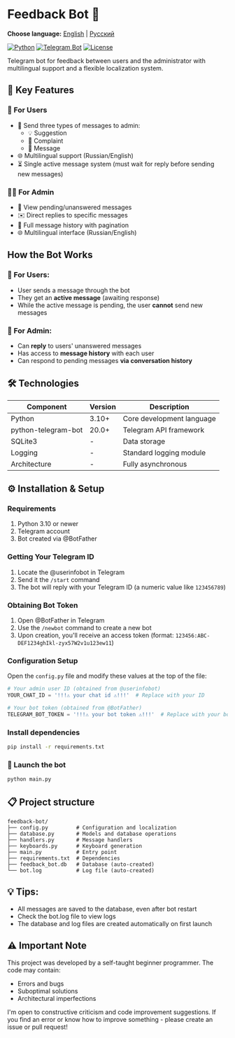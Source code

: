 # Feedback Bot 🤖

**Choose language:**
[English](README.md) | [Русский](README.ru.md)

[![Python](https://img.shields.io/badge/Python-3.10%2B-blue.svg)](https://python.org)
[![Telegram Bot](https://img.shields.io/badge/Telegram%20Bot-20.0%2B-blue.svg)](https://python-telegram-bot.org)
[![License](https://img.shields.io/badge/License-MIT-green.svg)](https://opensource.org/licenses/MIT)

Telegram bot for feedback between users and the administrator with multilingual support and a flexible localization system.

## 🌟 Key Features

### 👤 For Users
- 📩 Send three types of messages to admin:
  - 💡 Suggestion
  - 🚫 Complaint
  - 💬 Message
- 🌐 Multilingual support (Russian/English)
- ⏳ Single active message system (must wait for reply before sending new messages)

### 👨‍💻 For Admin
- 🔔 View pending/unanswered messages
- ✉️ Direct replies to specific messages
- 📜 Full message history with pagination
- 🌐 Multilingual interface (Russian/English)

## How the Bot Works

### 🔹 For Users:
- User sends a message through the bot  
- They get an **active message** (awaiting response)  
- While the active message is pending, the user **cannot** send new messages  

### 🔹 For Admin:
- Can **reply** to users' unanswered messages  
- Has access to **message history** with each user  
- Can respond to pending messages **via conversation history**

## 🛠 Technologies

| Component            | Version      | Description                          |
|----------------------|--------------|--------------------------------------|
| Python               | 3.10+        | Core development language            |
| python-telegram-bot  | 20.0+        | Telegram API framework               |
| SQLite3              | -            | Data storage                         |
| Logging              | -            | Standard logging module              |
| Architecture         | -            | Fully asynchronous                   |

## ⚙️ Installation & Setup

### Requirements
1. Python 3.10 or newer
2. Telegram account
3. Bot created via @BotFather

### Getting Your Telegram ID
1. Locate the @userinfobot in Telegram
2. Send it the `/start` command
3. The bot will reply with your Telegram ID (a numeric value like `123456789`)

### Obtaining Bot Token
1. Open @BotFather in Telegram
2. Use the `/newbot` command to create a new bot
3. Upon creation, you'll receive an access token (format: `123456:ABC-DEF1234ghIkl-zyx57W2v1u123ew11`)

### Configuration Setup
Open the `config.py` file and modify these values at the top of the file:

```python
# Your admin user ID (obtained from @userinfobot)
YOUR_CHAT_ID = '!!!⚠️ your chat id ⚠️!!!'  # Replace with your ID

# Your bot token (obtained from @BotFather)
TELEGRAM_BOT_TOKEN = '!!!⚠️ your bot token ⚠️!!!'  # Replace with your bot token
```

### Install dependencies
```bash
pip install -r requirements.txt
```

### 🚀 Launch the bot
```bash
python main.py
```

## 📋 Project structure
```
feedback-bot/
├── config.py         # Configuration and localization
├── database.py       # Models and database operations
├── handlers.py       # Message handlers
├── keyboards.py      # Keyboard generation
├── main.py           # Entry point
├── requirements.txt  # Dependencies
├── feedback_bot.db   # Database (auto-created)
└── bot.log           # Log file (auto-created)
```

## 💡 Tips:
- All messages are saved to the database, even after bot restart
- Check the bot.log file to view logs
- The database and log files are created automatically on first launch

## ⚠️ Important Note
This project was developed by a self-taught beginner programmer. The code may contain:
- Errors and bugs
- Suboptimal solutions
- Architectural imperfections

I'm open to constructive criticism and code improvement suggestions. If you find an error or know how to improve something - please create an issue or pull request!
